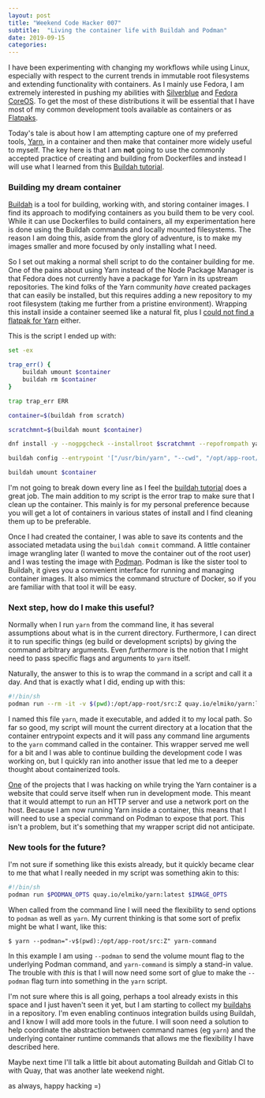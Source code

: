 ```yaml
---
layout: post
title: "Weekend Code Hacker 007"
subtitle:  "Living the container life with Buildah and Podman"
date: 2019-09-15
categories:
---
```


I have been experimenting with changing my workflows while using Linux,
especially with respect to the current trends in immutable root filesystems
and extending functionality with containers. As I mainly use Fedora, I am
extremely interested in pushing my abilities with
[Silverblue](https://silverblue.fedoraproject.org/) and
[Fedora CoreOS](https://docs.fedoraproject.org/en-US/fedora-coreos/getting-started/).
To get the most of these distributions it will be essential that I have most
of my common development tools available as containers or as
[Flatpaks](https://flatpak.org/).

Today's tale is about how I am attempting capture one of my preferred tools,
[Yarn](https://yarnpkg.io), in a container and then make that container more
widely useful to myself. The key here is that I am **not** going to use the
commonly accepted practice of creating and building from Dockerfiles and
instead I will use what I learned from this
[Buildah tutorial](https://github.com/containers/buildah/blob/master/docs/tutorials/01-intro.md).

### Building my dream container

[Buildah](https://buildah.io) is a tool for building, working with, and storing
container images. I find its approach to modifying containers as you build them
to be very cool. While it can use Dockerfiles to build containers, all my
experimentation here is done using the Buildah commands and locally mounted
filesystems. The reason I am doing this, aside from the glory of adventure, is
to make my images smaller and more focused by only installing what I need.

So I set out making a normal shell script to do the container building for me.
One of the pains about using Yarn instead of the Node Package Manager is that
Fedora does not currently have a package for Yarn in its upstream repositories.
The kind folks of the Yarn community *have* created packages that can easily
be installed, but this requires adding a new repository to my root filesystem
(taking me further from a pristine environment). Wrapping this install inside
a container seemed like a natural fit, plus I
[could not find a flatpak for Yarn](https://flathub.org/apps/search/yarn) either.

This is the script I ended up with:

```bash
set -ex

trap_err() {
    buildah umount $container
    buildah rm $container
}

trap trap_err ERR

container=$(buildah from scratch)

scratchmnt=$(buildah mount $container)

dnf install -y --nogpgcheck --installroot $scratchmnt --repofrompath yarn,https://dl.yarnpkg.com/rpm/ --releasever 30 --setopt install_weak_deps=false yarn

buildah config --entrypoint '["/usr/bin/yarn", "--cwd", "/opt/app-root/src"]' $container

buildah umount $container
```

I'm not going to break down every line as I feel the
[buildah tutorial](https://github.com/containers/buildah/blob/master/docs/tutorials/01-intro.md)
does a great job. The main addition to my script is the error trap to make
sure that I clean up the container. This mainly is for my personal preference
because you will get a lot of containers in various states of install and I
find cleaning them up to be preferable.

Once I had created the container, I was able to save its contents and the
associated metadata using the `buildah commit` command. A little container
image wrangling later (I wanted to move the container out of the root user)
and I was testing the image with [Podman](https://podman.io). Podman is like
the sister tool to Buildah, it gives you a convenient interface for running
and managing container images. It also mimics the command structure of Docker,
so if you are familiar with that tool it will be easy.

### Next step, how do I make this useful?

Normally when I run `yarn` from the command line, it has several assumptions
about what is in the current directory. Furthermore, I can direct it to run
specific things (eg build or development scripts) by giving the command
arbitrary arguments. Even *furthermore* is the notion that I might need to
pass specific flags and arguments to `yarn` itself.

Naturally, the answer to this is to wrap the command in a script and
call it a day. And that is exactly what I did, ending up with this:

```bash
#!/bin/sh
podman run --rm -it -v $(pwd):/opt/app-root/src:Z quay.io/elmiko/yarn:latest $*
```

I named this file `yarn`, made it executable, and added it to my local path.
So far so good, my script will mount the current directory at a location that
the container entrypoint expects and it will pass any command line arguments
to the `yarn` command called in the container. This wrapper served me well
for a bit and I was able to continue building the development code I was
working on, but I quickly ran into another issue that led me to a deeper
thought about containerized tools.

[One](https://gitlab.com/elmiko/wire-hobo-console) of the projects that I was
hacking on while trying the Yarn container is a website that could serve
itself when run in development mode. This meant that it would attempt to run
an HTTP server and use a network port on the host. Because I am now running
Yarn inside a container, this means that I will need to use a special command
on Podman to expose that port. This isn't a problem, but it's something that
my wrapper script did not anticipate.

### New tools for the future?

I'm not sure if something like this exists already, but it quickly became
clear to me that what I really needed in my script was something akin to this:

```bash
#!/bin/sh
podman run $PODMAN_OPTS quay.io/elmiko/yarn:latest $IMAGE_OPTS
```

When called from the command line I will need the flexibility to send options
to `podman` as well as `yarn`. My current thinking is that some sort of prefix
might be what I want, like this:

```
$ yarn --podman="-v$(pwd):/opt/app-root/src:Z" yarn-command
```

In this example I am using `--podman` to send the volume mount flag to the
underlying Podman command, and `yarn-command` is simply a stand-in value. The
trouble with *this* is that I will now need some sort of glue to make the
`--podman` flag turn into something in the `yarn` script.

I'm not sure where this is all going, perhaps a tool already exists in this
space and I just haven't seen it yet, but I am starting to collect my
[buildahs](https://gitlab.com/elmiko/buildahs) in a repository. I'm even
enabling continuos integration builds using Buildah, and I know I will add
more tools in the future. I will soon need a solution to help coordinate the
abstraction between command names (eg `yarn`) and the underlying container
runtime commands that allows me the flexibility I have described here.

Maybe next time I'll talk a little bit about automating Buildah and Gitlab CI
to with Quay, that was another late weekend night.

as always, happy hacking =)
